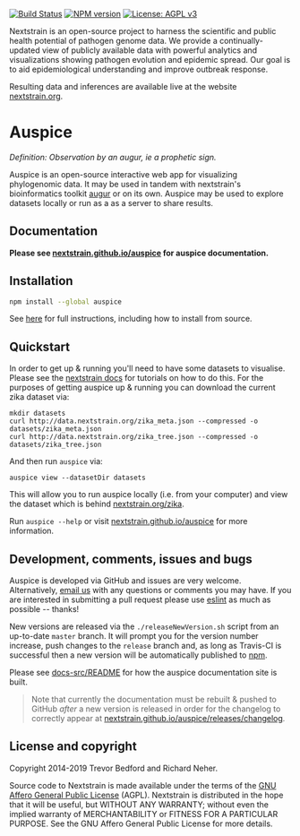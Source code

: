 [![Build Status](https://travis-ci.com/nextstrain/auspice.svg?branch=master)](https://travis-ci.com/nextstrain/auspice)
[![NPM version](https://img.shields.io/npm/v/auspice.svg?style=flat)](https://www.npmjs.com/package/auspice)
[![License: AGPL v3](https://img.shields.io/badge/License-AGPL%20v3-blue.svg)](https://www.gnu.org/licenses/agpl-3.0)


Nextstrain is an open-source project to harness the scientific and public health potential of pathogen genome data.
We provide a continually-updated view of publicly available data with powerful analytics and visualizations showing pathogen evolution and epidemic spread.
Our goal is to aid epidemiological understanding and improve outbreak response.

Resulting data and inferences are available live at the website [nextstrain.org](https://nextstrain.org).

# Auspice

*Definition: Observation by an augur, ie a prophetic sign.*

Auspice is an open-source interactive web app for visualizing phylogenomic data.
It may be used in tandem with nextstrain's bioinformatics toolkit [augur](https://github.com/nextstrain/augur) or on its own.
Auspice may be used to explore datasets locally or run as a as a server to share results. 

## Documentation

**Please see [nextstrain.github.io/auspice](https://nextstrain.github.io/auspice) for auspice documentation.**


## Installation

```bash
npm install --global auspice
```

See [here](https://nextstrain.github.io/auspice/introduction/install) for full instructions, including how to install from source.


## Quickstart

In order to get up & running you'll need to have some datasets to visualise.
Please see the [nextstrain docs](https://nextstrain.org/docs/) for tutorials on how to do this.
For the purposes of getting auspice up & running you can download the current zika dataset via:

```
mkdir datasets
curl http://data.nextstrain.org/zika_meta.json --compressed -o datasets/zika_meta.json
curl http://data.nextstrain.org/zika_tree.json --compressed -o datasets/zika_tree.json
```

And then run `auspice` via:
```
auspice view --datasetDir datasets
```
This will allow you to run auspice locally (i.e. from your computer) and view the dataset which is behind [nextstrain.org/zika](https://nextstrain.org/zika).


Run `auspice --help` or visit [nextstrain.github.io/auspice](https://nextstrain.github.io/auspice) for more information.

## Development, comments, issues and bugs

Auspice is developed via GitHub and issues are very welcome. Alternatively, [email us](mailto:hello@nextstrain.org) with any questions or comments you may have. 
If you are interested in submitting a pull request please use [eslint](https://eslint.org/) as much as possible -- thanks! 

New versions are released via the `./releaseNewVersion.sh` script from an up-to-date `master` branch. It will prompt you for the version number increase, push changes to the `release` branch and, as long as Travis-CI is successful then a new version will be automatically published to [npm](https://www.npmjs.com/package/auspice).

Please see [docs-src/README](./docs-src/README.md) for how the auspice documentation site is built.

> Note that currently the documentation must be rebuilt & pushed to GitHub _after_ a new version is released in order for the changelog to correctly appear at [nextstrain.github.io/auspice/releases/changelog](https://nextstrain.github.io/auspice/releases/changelog).


## License and copyright
Copyright 2014-2019 Trevor Bedford and Richard Neher.

Source code to Nextstrain is made available under the terms of the [GNU Affero General Public License](LICENSE.txt) (AGPL). Nextstrain is distributed in the hope that it will be useful, but WITHOUT ANY WARRANTY; without even the implied warranty of MERCHANTABILITY or FITNESS FOR A PARTICULAR PURPOSE.  See the GNU Affero General Public License for more details.
